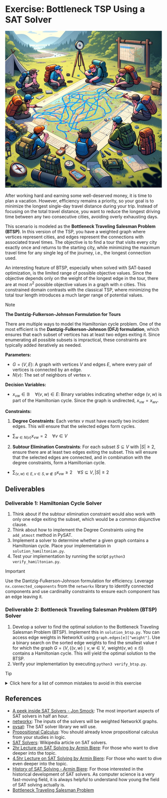 # Exercise: Bottleneck TSP Using a SAT Solver

![Symbol Image](./.figures/dalle-btsp.png)

After working hard and earning some well-deserved money, it is time to plan a
vacation. However, efficiency remains a priority, so your goal is to minimize
the longest single-day travel distance during your trip. Instead of focusing on
the total travel distance, you want to reduce the longest driving time between
any two consecutive cities, avoiding overly exhausting days.

This scenario is modeled as the **Bottleneck Traveling Salesman Problem
(BTSP)**. In this version of the TSP, you have a weighted graph where vertices
represent cities, and edges represent the connections with associated travel
times. The objective is to find a tour that visits every city exactly once and
returns to the starting city, while minimizing the maximum travel time for any
single leg of the journey, i.e., the longest connection used.

An interesting feature of BTSP, especially when solved with SAT-based
optimization, is the limited range of possible objective values. Since the
objective depends only on the weight of the longest edge in the tour, there are
at most $n^2$ possible objective values in a graph with $n$ cities. This
constrained domain contrasts with the classical TSP, where minimizing the total
tour length introduces a much larger range of potential values.

> [!NOTE]
>
> **The Dantzig-Fulkerson-Johnson Formulation for Tours**
>
> There are multiple ways to model the Hamiltonian cycle problem. One of the
> most efficient is the **Dantzig-Fulkerson-Johnson (DFJ) formulation**, which
> ensures that each subset of vertices has at least two edges exiting it. Since
> enumerating all possible subsets is impractical, these constraints are
> typically added iteratively as needed.
>
> **Parameters:**
>
> - $G = (V, E)$: A graph with vertices $V$ and edges $E$, where every pair of
>   vertices is connected by an edge.
> - $N(v)$: The set of neighbors of vertex $v$.
>
> **Decision Variables:**
>
> - $x_{vw} \in \mathbb{B} \quad \forall (v, w) \in E$: Binary variables
>   indicating whether edge $(v, w)$ is part of the Hamiltonian cycle. Since the
>   graph is undirected, $x_{vw} = x_{wv}$.
>
> **Constraints:**
>
> 1. **Degree Constraints**: Each vertex $v$ must have exactly two incident
>    edges. This will ensure that the selected edges form cycles.
>
> - $\sum_{w \in N(v)} x_{vw} = 2 \quad \forall v \in V$
>
> 2. **Subtour Elimination Constraints**: For each subset $S \subseteq V$ with
>    $|S| \geq 2$, ensure there are at least two edges exiting the subset. This
>    will ensure that the selected edges are connected, and in combination with
>    the degree constraints, form a Hamiltonian cycle.
>
> - $\sum_{(v, w) \in E, v \in S, w \notin S} x_{vw} \geq 2 \quad \forall S \subseteq V, |S| \geq 2$

## Deliverables

### Deliverable 1: Hamiltonian Cycle Solver

1. Think about if the subtour elimination constraint would also work with only
   one edge exiting the subset, which would be a common disjunctive clause.
2. Think about how to implement the Degree Constraints using the `add_atmost`
   method in PySAT.
3. Implement a solver to determine whether a given graph contains a Hamiltonian
   cycle. Place your implementation in `solution_hamiltonian.py`.
4. Test your implementation by running the script
   `python3 verify_hamiltonian.py`.

> [!IMPORTANT]
>
> Use the Dantzig-Fulkerson-Johnson formulation for efficiency. Leverage
> `nx.connected_components` from the `networkx` library to identify connected
> components and use cardinality constraints to ensure each component has an
> edge leaving it.

### Deliverable 2: Bottleneck Traveling Salesman Problem (BTSP) Solver

1. Develop a solver to find the optimal solution to the Bottleneck Traveling
   Salesman Problem (BTSP). Implement this in `solution_btsp.py`. You can access
   edge weights in NetworkX using `graph.edges[e]["weight"]`. Use a binary
   search on the sorted edge weights to find the smallest value $t$ for which
   the graph $G = (V, \{(v, w) \mid v, w \in V, \text{ weight}(v, w) \leq t \})$
   contains a Hamiltonian cycle. This will yield the optimal solution to the
   BTSP.
2. Verify your implementation by executing `python3 verify_btsp.py`.

> [!TIP]
>
> <details>
> <summary>Click here for a list of common mistakes to avoid in this exercise</summary>
>
> 1. **Using Simplified Constraints Instead of the Dantzig-Fulkerson-Johnson
>    (DFJ) Formulation** A common mistake is to replace the DFJ formulation with
>    a simpler constraint that only prohibits cycles of length $|C|$ by
>    enforcing $\sum_{(i, j) \in C} x_{ij} \leq |C| - 1$, resp., adding a clause
>    prohibiting one of the edges. While this constraint is often introduced in
>    the literature as a first step, it is exponentially weaker than the DFJ
>    formulation. The DFJ formulation also prohibits any permutations of a
>    cycle, making it much more effective for finding valid Hamiltonian cycles.
> 2. **Restricting the Objective Search to Integer Values** Another frequent
>    error is limiting the search for the objective to integer values or
>    attempting to round edge weights to large integers. Edge weights are not
>    always integral, and rounding can lead to inaccuracies. Although a
>    sufficiently high resolution might allow tests to pass, this approach is
>    likely to be too slow for larger instances. Make sure to work directly with
>    the original edge weights to achieve accurate and efficient results.
> 3. **Attempting to Add All Subtour Elimination Constraints at Once** A
>    frequent mistake is trying to add all subtour elimination constraints at
>    the start of the optimization process, rather than adding them dynamically
>    as needed. Since there is an exponential number of these constraints,
>    adding them all upfront makes the optimization process prohibitively slow.
>    Instead, add subtour elimination constraints only for detected subtours
>    during the optimization process to improve efficiency.
>
> </details>

## References

- [A peek inside SAT Solvers - Jon Smock](https://www.youtube.com/watch?v=d76e4hV1iJY):
  The most important aspects of SAT solvers in half an hour.
- [networkx](https://networkx.org/documentation/stable/reference/algorithms/index.html):
  The inputs of the solvers will be weighted NetworkX graphs.
- [pysat](https://pysathq.github.io/): The SAT solver library we will use.
- [Propositional Calculus](https://en.wikipedia.org/wiki/Propositional_calculus):
  You should already know propositional calculus from your studies in logic.
- [SAT Solvers](https://en.wikipedia.org/wiki/SAT_solver): Wikipedia article on
  SAT solvers.
- [2hr Lecture on SAT Solving by Armin Biere](https://www.youtube.com/watch?v=Emhg0uZnbNg):
  For those who want to dive deeper into the topic.
- [4.5hr Lecture on SAT Solving by Armin Biere](https://www.youtube.com/watch?v=II2RhzwYszQ&list=PLgKuh-lKre12GSaYimhmuTsD-l41VsGQI&index=10):
  For those who want to dive even deeper into the topic.
- [History of SAT Solving - Armin Biere](https://www.youtube.com/live/DU44Y9Pt504?si=D4686hn6mi1E1Ml8):
  For those interested in the historical development of SAT solvers. As computer
  science is a very fast-moving field, it is always helpful to understand how
  young the field of SAT solving actually is.
- [Bottleneck Traveling Salesman Problem](https://en.wikipedia.org/wiki/Bottleneck_traveling_salesman_problem)
